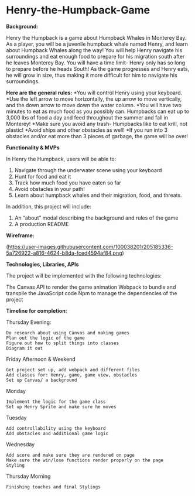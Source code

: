 # Henry-the-Humpback-Game

**Background:** 

Henry the Humpback is a game about Humpback Whales in Monterey Bay. As a player, you will be a juvenile humpback whale named Henry, and learn about Humpback Whales along the way! You will help Henry navigate his surroundings and eat enough food to prepare for his migration south after he leaves Monterey Bay. You will have a time limit- Henry only has so long to prepare before he heads South! 
As the game progresses and Henry eats, he will grow in size, thus making it more difficult for him to navigate his surroundings. 


**Here are the general rules:**
*You will control Henry using your keyboard. 
*Use the left arrow to move horizontally, the up arrow to move vertically, and the down arrow to move down the water column.
*You will have two minutes to eat as much food as you possibly can. Humpbacks can eat up to 3,000 lbs of food a day and feed throughout the summer and fall in Monterey!
*Make sure you avoid any trash- Humpbacks like to eat krill, not plastic!
*Avoid ships and other obstacles as well!
*If you run into 3 obstacles and/or eat more than 3 pieces of garbage, the game will be over!
 
**Functionality & MVPs**

In Henry the Humpback, users will be able to:

1. Navigate through the underwater scene using your keyboard
2. Hunt for food and eat it
3. Track how much food you have eaten so far
4. Avoid obstacles in your path!
5. Learn about  humpback whales and their migration, food, and threats.


In addition, this project will include:

1. An “about” modal describing the background and rules of the game
2. A production README

**Wireframe:**

(https://user-images.githubusercontent.com/100038201/205185336-5a726922-a816-4624-b8da-fced4594af84.png)

 
**Technologies, Libraries, APIs**

The project will be implemented with the following technologies:

The Canvas API to render the game animation
Webpack to bundle and transpile the JavaScript code
Npm to manage the dependencies of the project

**Timeline for completion:**

  Thursday Evening:
  
    Do research about using Canvas and making games
    Plan out the logic of the game
    Figure out how to split things into classes
    Diagram it out
    
  Friday Afternoon & Weekend
  
    Get project set up, add webpack and different files 
    Add classes for: Henry, game, game view, obstacles
    Set up Canvas/ a background
    
  Monday
  
    Implement the logic for the game class
    Set up Henry Sprite and make sure he moves
    
  Tuesday
  
    Add controllability using the keyboard
    Add obstacles and additional game logic

  Wednesday

    Add score and make sure they are rendered on page
    Make sure the win/lose functions render properly on the page
    Styling
    
  Thursday Morning
  
    Finishing touches and final Stylings

